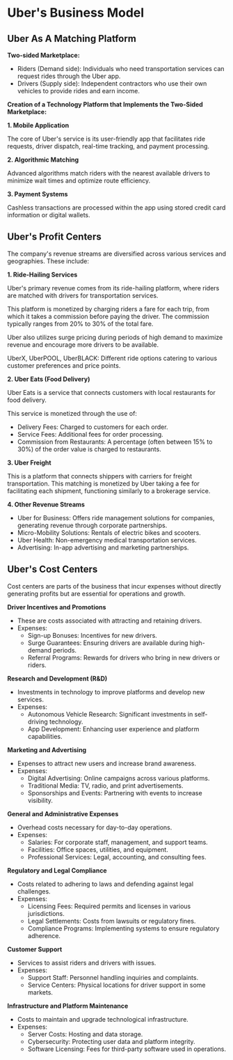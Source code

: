 # Uber's Business Model

## Uber As A Matching Platform

**Two-sided Marketplace:**
- Riders (Demand side): Individuals who need transportation services can request rides through the Uber app.
- Drivers (Supply side): Independent contractors who use their own vehicles to provide rides and earn income.

**Creation of a Technology Platform that Implements the Two-Sided Marketplace:**

**1. Mobile Application** 

The core of Uber's service is its user-friendly app that facilitates ride requests, driver dispatch, real-time tracking, and payment processing.

**2. Algorithmic Matching** 

Advanced algorithms match riders with the nearest available drivers to minimize wait times and optimize route efficiency.

**3. Payment Systems** 

Cashless transactions are processed within the app using stored credit card information or digital wallets.

## Uber's Profit Centers
The company's revenue streams are diversified across various services and geographies. These include:

**1. Ride-Hailing Services**

Uber's primary revenue comes from its ride-hailing platform, where riders are matched with drivers for transportation services.

This platform is monetized by charging riders a fare for each trip, from which it takes a commission before paying the driver. The commission typically ranges from 20% to 30% of the total fare.

Uber also utilizes surge pricing during periods of high demand to maximize revenue and encourage more drivers to be available.

UberX, UberPOOL, UberBLACK: Different ride options catering to various customer preferences and price points.

**2. Uber Eats (Food Delivery)**

Uber Eats is a service that connects customers with local restaurants for food delivery.

This service is monetized through the use of:
- Delivery Fees: Charged to customers for each order.
- Service Fees: Additional fees for order processing.
- Commission from Restaurants: A percentage (often between 15% to 30%) of the order value is charged to restaurants.

**3. Uber Freight**

This is a platform that connects shippers with carriers for freight transportation. This matching is monetized by Uber taking a fee for facilitating each shipment, functioning similarly to a brokerage service.

**4. Other Revenue Streams**
- Uber for Business: Offers ride management solutions for companies, generating revenue through corporate partnerships.
- Micro-Mobility Solutions: Rentals of electric bikes and scooters.
- Uber Health: Non-emergency medical transportation services.
- Advertising: In-app advertising and marketing partnerships.

## Uber's Cost Centers
Cost centers are parts of the business that incur expenses without directly generating profits but are essential for operations and growth.

**Driver Incentives and Promotions**
- These are costs associated with attracting and retaining drivers.
- Expenses:
  - Sign-up Bonuses: Incentives for new drivers.
  - Surge Guarantees: Ensuring drivers are available during high-demand periods.
  - Referral Programs: Rewards for drivers who bring in new drivers or riders.

**Research and Development (R&D)**
- Investments in technology to improve platforms and develop new services.
- Expenses:
  - Autonomous Vehicle Research: Significant investments in self-driving technology.
  - App Development: Enhancing user experience and platform capabilities.

**Marketing and Advertising**
- Expenses to attract new users and increase brand awareness.
- Expenses:
  - Digital Advertising: Online campaigns across various platforms.
  - Traditional Media: TV, radio, and print advertisements.
  - Sponsorships and Events: Partnering with events to increase visibility.

**General and Administrative Expenses**
- Overhead costs necessary for day-to-day operations.
- Expenses:
  - Salaries: For corporate staff, management, and support teams.
  - Facilities: Office spaces, utilities, and equipment.
  - Professional Services: Legal, accounting, and consulting fees.

**Regulatory and Legal Compliance**
- Costs related to adhering to laws and defending against legal challenges.
- Expenses:
  - Licensing Fees: Required permits and licenses in various jurisdictions.
  - Legal Settlements: Costs from lawsuits or regulatory fines.
  - Compliance Programs: Implementing systems to ensure regulatory adherence.

**Customer Support**
- Services to assist riders and drivers with issues.
- Expenses:
  - Support Staff: Personnel handling inquiries and complaints.
  - Service Centers: Physical locations for driver support in some markets.

**Infrastructure and Platform Maintenance**
- Costs to maintain and upgrade technological infrastructure.
- Expenses:
  - Server Costs: Hosting and data storage.
  - Cybersecurity: Protecting user data and platform integrity.
  - Software Licensing: Fees for third-party software used in operations.
